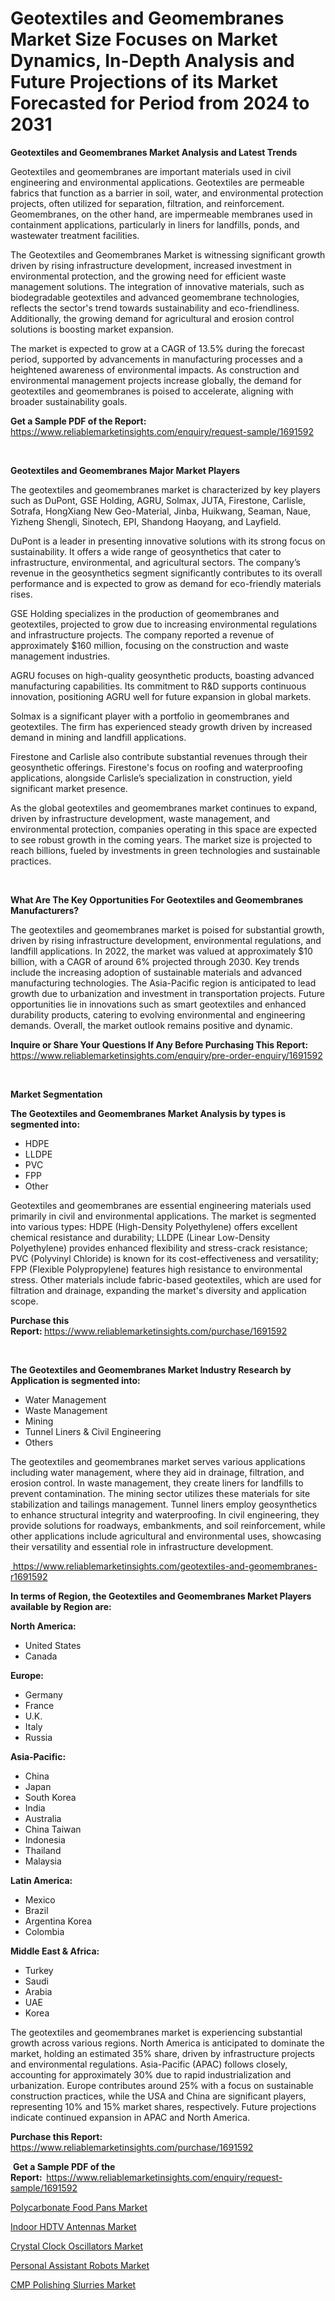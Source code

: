 <p><h1>Geotextiles and Geomembranes Market Size Focuses on Market Dynamics, In-Depth Analysis and Future Projections of its Market Forecasted for Period from 2024 to 2031</h1></p><p><strong>Geotextiles and Geomembranes Market Analysis and Latest Trends</strong></p>
<p><p>Geotextiles and geomembranes are important materials used in civil engineering and environmental applications. Geotextiles are permeable fabrics that function as a barrier in soil, water, and environmental protection projects, often utilized for separation, filtration, and reinforcement. Geomembranes, on the other hand, are impermeable membranes used in containment applications, particularly in liners for landfills, ponds, and wastewater treatment facilities.</p><p>The Geotextiles and Geomembranes Market is witnessing significant growth driven by rising infrastructure development, increased investment in environmental protection, and the growing need for efficient waste management solutions. The integration of innovative materials, such as biodegradable geotextiles and advanced geomembrane technologies, reflects the sector's trend towards sustainability and eco-friendliness. Additionally, the growing demand for agricultural and erosion control solutions is boosting market expansion. </p><p>The market is expected to grow at a CAGR of 13.5% during the forecast period, supported by advancements in manufacturing processes and a heightened awareness of environmental impacts. As construction and environmental management projects increase globally, the demand for geotextiles and geomembranes is poised to accelerate, aligning with broader sustainability goals.</p></p>
<p><strong>Get a Sample PDF of the Report:&nbsp;</strong> <a href="https://www.reliablemarketinsights.com/enquiry/request-sample/1691592?utm_campaign=1684&utm_medium=2&utm_source=Github&utm_content=ia&utm_term=18102024&utm_id=geotextiles-and-geomembranes">https://www.reliablemarketinsights.com/enquiry/request-sample/1691592</a></p>
<p>&nbsp;</p>
<p><strong>Geotextiles and Geomembranes Major Market Players</strong></p>
<p><p>The geotextiles and geomembranes market is characterized by key players such as DuPont, GSE Holding, AGRU, Solmax, JUTA, Firestone, Carlisle, Sotrafa, HongXiang New Geo-Material, Jinba, Huikwang, Seaman, Naue, Yizheng Shengli, Sinotech, EPI, Shandong Haoyang, and Layfield. </p><p>DuPont is a leader in presenting innovative solutions with its strong focus on sustainability. It offers a wide range of geosynthetics that cater to infrastructure, environmental, and agricultural sectors. The company’s revenue in the geosynthetics segment significantly contributes to its overall performance and is expected to grow as demand for eco-friendly materials rises.</p><p>GSE Holding specializes in the production of geomembranes and geotextiles, projected to grow due to increasing environmental regulations and infrastructure projects. The company reported a revenue of approximately $160 million, focusing on the construction and waste management industries.</p><p>AGRU focuses on high-quality geosynthetic products, boasting advanced manufacturing capabilities. Its commitment to R&D supports continuous innovation, positioning AGRU well for future expansion in global markets.</p><p>Solmax is a significant player with a portfolio in geomembranes and geotextiles. The firm has experienced steady growth driven by increased demand in mining and landfill applications.</p><p>Firestone and Carlisle also contribute substantial revenues through their geosynthetic offerings. Firestone's focus on roofing and waterproofing applications, alongside Carlisle’s specialization in construction, yield significant market presence.</p><p>As the global geotextiles and geomembranes market continues to expand, driven by infrastructure development, waste management, and environmental protection, companies operating in this space are expected to see robust growth in the coming years. The market size is projected to reach billions, fueled by investments in green technologies and sustainable practices.</p></p>
<p>&nbsp;</p>
<p><strong>What Are The Key Opportunities For Geotextiles and Geomembranes Manufacturers?</strong></p>
<p><p>The geotextiles and geomembranes market is poised for substantial growth, driven by rising infrastructure development, environmental regulations, and landfill applications. In 2022, the market was valued at approximately $10 billion, with a CAGR of around 6% projected through 2030. Key trends include the increasing adoption of sustainable materials and advanced manufacturing technologies. The Asia-Pacific region is anticipated to lead growth due to urbanization and investment in transportation projects. Future opportunities lie in innovations such as smart geotextiles and enhanced durability products, catering to evolving environmental and engineering demands. Overall, the market outlook remains positive and dynamic.</p></p>
<p><strong>Inquire or Share Your Questions If Any Before Purchasing This Report:</strong> <a href="https://www.reliablemarketinsights.com/enquiry/pre-order-enquiry/1691592?utm_campaign=1684&utm_medium=2&utm_source=Github&utm_content=ia&utm_term=18102024&utm_id=geotextiles-and-geomembranes">https://www.reliablemarketinsights.com/enquiry/pre-order-enquiry/1691592</a></p>
<p>&nbsp;</p>
<p><strong>Market Segmentation</strong></p>
<p><strong>The Geotextiles and Geomembranes Market Analysis by types is segmented into:</strong></p>
<p><ul><li>HDPE</li><li>LLDPE</li><li>PVC</li><li>FPP</li><li>Other</li></ul></p>
<p><p>Geotextiles and geomembranes are essential engineering materials used primarily in civil and environmental applications. The market is segmented into various types: HDPE (High-Density Polyethylene) offers excellent chemical resistance and durability; LLDPE (Linear Low-Density Polyethylene) provides enhanced flexibility and stress-crack resistance; PVC (Polyvinyl Chloride) is known for its cost-effectiveness and versatility; FPP (Flexible Polypropylene) features high resistance to environmental stress. Other materials include fabric-based geotextiles, which are used for filtration and drainage, expanding the market's diversity and application scope.</p></p>
<p><strong>Purchase this Report:&nbsp;</strong><a href="https://www.reliablemarketinsights.com/purchase/1691592?utm_campaign=1684&utm_medium=2&utm_source=Github&utm_content=ia&utm_term=18102024&utm_id=geotextiles-and-geomembranes">https://www.reliablemarketinsights.com/purchase/1691592</a></p>
<p>&nbsp;</p>
<p><strong>The Geotextiles and Geomembranes Market Industry Research by Application is segmented into:</strong></p>
<p><ul><li>Water Management</li><li>Waste Management</li><li>Mining</li><li>Tunnel Liners & Civil Engineering</li><li>Others</li></ul></p>
<p><p>The geotextiles and geomembranes market serves various applications including water management, where they aid in drainage, filtration, and erosion control. In waste management, they create liners for landfills to prevent contamination. The mining sector utilizes these materials for site stabilization and tailings management. Tunnel liners employ geosynthetics to enhance structural integrity and waterproofing. In civil engineering, they provide solutions for roadways, embankments, and soil reinforcement, while other applications include agricultural and environmental uses, showcasing their versatility and essential role in infrastructure development.</p></p>
<p><a href="https://www.reliablemarketinsights.com/geotextiles-and-geomembranes-r1691592?utm_campaign=1684&utm_medium=2&utm_source=Github&utm_content=ia&utm_term=18102024&utm_id=geotextiles-and-geomembranes">&nbsp;https://www.reliablemarketinsights.com/geotextiles-and-geomembranes-r1691592</a></p>
<p><strong>In terms of Region, the Geotextiles and Geomembranes Market Players available by Region are:</strong></p>
<p>
    <p> <strong> North America: </strong>
        <ul>
            <li>United States</li>
            <li>Canada</li>
        </ul>
        </p> 
    <p> <strong> Europe: </strong>
        <ul>
            <li>Germany</li>
            <li>France</li>
            <li>U.K.</li>
            <li>Italy</li>
            <li>Russia</li>
        </ul>
        </p> 
    <p> <strong> Asia-Pacific: </strong>
        <ul>
            <li>China</li>
            <li>Japan</li>
            <li>South Korea</li>
            <li>India</li>
            <li>Australia</li>
            <li>China Taiwan</li>
            <li>Indonesia</li>
            <li>Thailand</li>
            <li>Malaysia</li>
        </ul>
        </p> 
    <p> <strong> Latin America: </strong>
        <ul>
            <li>Mexico</li>
            <li>Brazil</li>
            <li>Argentina Korea</li>
            <li>Colombia</li>
        </ul>
        </p> 
    <p> <strong> Middle East & Africa: </strong>
        <ul>
            <li>Turkey</li>
            <li>Saudi</li>
            <li>Arabia</li>
            <li>UAE</li>
            <li>Korea</li>
        </ul>
    </p>
    </p>
<p><p>The geotextiles and geomembranes market is experiencing substantial growth across various regions. North America is anticipated to dominate the market, holding an estimated 35% share, driven by infrastructure projects and environmental regulations. Asia-Pacific (APAC) follows closely, accounting for approximately 30% due to rapid industrialization and urbanization. Europe contributes around 25% with a focus on sustainable construction practices, while the USA and China are significant players, representing 10% and 15% market shares, respectively. Future projections indicate continued expansion in APAC and North America.</p></p>
<p><strong>Purchase this Report: </strong><a href="https://www.reliablemarketinsights.com/purchase/1691592?utm_campaign=1684&utm_medium=2&utm_source=Github&utm_content=ia&utm_term=18102024&utm_id=geotextiles-and-geomembranes">https://www.reliablemarketinsights.com/purchase/1691592</a></p>
<p>&nbsp;<strong>Get a Sample PDF of the Report:&nbsp;&nbsp;</strong><a href="https://www.reliablemarketinsights.com/enquiry/request-sample/1691592?utm_campaign=1684&utm_medium=2&utm_source=Github&utm_content=ia&utm_term=18102024&utm_id=geotextiles-and-geomembranes">https://www.reliablemarketinsights.com/enquiry/request-sample/1691592</a></p>
<p><strong></strong></p>
<p><p><a href="https://www.linkedin.com/pulse/market-leaders-laggards-global-polycarbonate-food-pans-trends-jvydf?utm_campaign=1684&utm_medium=2&utm_source=Github&utm_content=ia&utm_term=18102024&utm_id=geotextiles-and-geomembranes">Polycarbonate Food Pans Market</a></p><p><a href="https://www.linkedin.com/pulse/indoor-hdtv-antennas-market-share-size-trends-industry-analysis-vulyc?utm_campaign=1684&utm_medium=2&utm_source=Github&utm_content=ia&utm_term=18102024&utm_id=geotextiles-and-geomembranes">Indoor HDTV Antennas Market</a></p><p><a href="https://www.linkedin.com/pulse/global-perspectives-crystal-clock-oscillators-market-3zthc?utm_campaign=1684&utm_medium=2&utm_source=Github&utm_content=ia&utm_term=18102024&utm_id=geotextiles-and-geomembranes">Crystal Clock Oscillators Market</a></p><p><a href="https://issuu.com/reportprime-2/docs/personal-assistant-robots-market-si_d7b540d2a2104b?utm_campaign=1684&utm_medium=2&utm_source=Github&utm_content=ia&utm_term=18102024&utm_id=geotextiles-and-geomembranes">Personal Assistant Robots Market</a></p><p><a href="https://github.com/MaryNelson695/Market-Research-Report-List-1/blob/main/cmp-polishing-slurries-market.md?utm_campaign=1684&utm_medium=2&utm_source=Github&utm_content=ia&utm_term=18102024&utm_id=geotextiles-and-geomembranes">CMP Polishing Slurries Market</a></p></p>
